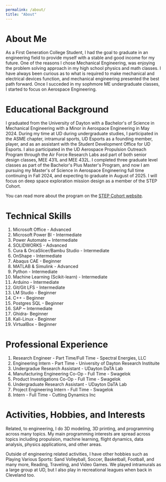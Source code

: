 ```yaml
---
permalink: /about/
title: "About"
---
```


<h1>About Me</h1>
<p> As a First Generation College Student, I had the goal to graduate in an engineering field to provide myself with a stable and good income for my future. One of the reasons I chose Mechanical Engineering, was enjoying the problem solving approach in my high school physics and math classes. I have always been curious as to what is required to make mechanical and electrical devices function, and mechanical engineering presented the best path forward. Once I succeded in my sophmore ME undergraduate classes, I started to focus on Aerospace Engineering. 
</p>

<h1>Educational Background</h1>
<p>I graduated from the University of Dayton with a Bachelor's of Science in Mechanical Engineering with a Minor in Aerospace Engineering in May 2024. During my time at UD during undergraduate studies, I participated in the ASME chapter, intramural sports, UD Esports as a founding member, player, and as an assistant with the Student Development Office for UD Esports. I also participated in the UD Aerospace Propulsion Outreach Program through the Air Force Research Labs asd part of both senior design classes, MEE 431L and MEE 432L. I completed three graduate level classes as part of the Bachelor's Plus Master's Program, and now I am pursuing my Master's of Science in Aerospace Engineering full time continuing in Fall 2024, and expecting to graduate in August of 2025. I will focus on deep space exploration mission design as a member of the STEP Cohort. 
</p>

You can read more about the program on the [STEP Cohort website](https://udayton.edu/engineering/graduate/step.php).

<h1>Technical Skills</h1>
<p>
    <ol>
         <li>Microsoft Office - Advanced</li>
         <li>Microsoft Power BI - Intermediate</li>
         <li>Power Automate ~ Intermediate</li>
         <li>SOLIDWORKS - Advanced</li>
         <li>Cura & OrcaSlicer/Bambu Studio - Intermediate</li>
         <li>OnShape - Intermediate</li>
         <li>Abaqus CAE - Beginner</li>
         <li>MATLAB & Simulink - Advanced </li>
         <li>Python - Intermediate</li>
         <li>Machine Learning (Scikit-learn) - Intermediate</li>
         <li>Arduino - Intermediate</li>
         <li>Git/Git LFS - Intermediate</li>
         <li>LM Studio - Beginner</li>
         <li>C++ - Beginner</li>
         <li>Postgres SQL - Beginner</li>
         <li>SAP ~ Intermediate</li>
         <li>Ghidra- Beginner</li>
         <li>Kali-Linux - Beginner</li>
         <li>VirtualBox - Beginner</li>
    </ol>
</p>

<h1>Professional Experience</h1>
<p>
    <ol>
         <li>Research Engineer -  Part Time/Full Time - Spectral Energies, LLC</li>
         <li>Engineering Intern - Part Time - University of Dayton Research Instituite</li>
         <li>Undergradue Research Assistant - UDayton DaTA Lab </li>
         <li>Manufacturing Engineering Co-Op - Full Time - Swagelok</li>
         <li>Product Investigations Co-Op - Full Time - Swagelok</li>
         <li>Undergraduate Research Assistant - UDayton DaTA Lab </li>
         <li>Project Engineering Intern - Full Time - Swagelok</li>
         <li>Intern - Full Time - Cutting Dynamics Inc</li>
    </ol>
</p>

<h1>Activities, Hobbies, and Interests</h1>
<p>
Related, to engineering, I do 3D modeling, 3D printing, and programming across many topics. My main programming interests are spread across topics including propulsion, machine learning, flight dynamics, data analysis, physics applications, and other areas. 
</p>
<p>
Outside of engineering related activities, I have other hobbies such as Playing Various Sports: Sand Volleyball, Soccer, Basketball, Football, and many more, Reading, Traveling, and Video Games. We played intramurals as a large group at UD, but I also play in recreational leagues when back in Cleveland too. 
</p>



